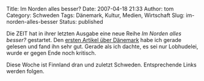 Title: Im Norden alles besser?
Date: 2007-04-18 21:33
Author: tom
Category: Schweden
Tags: Dänemark, Kultur, Medien, Wirtschaft
Slug: im-norden-alles-besser
Status: published

Die ZEIT hat in ihrer letzten Ausgabe eine neue Reihe *Im Norden alles
besser?* gestartet. Den [ersten Artikel über
Dänemark](http://www.zeit.de/2007/16/D-nemark-Serie?page=all) habe ich
gerade gelesen und fand ihn sehr gut. Gerade als ich dachte, es sei nur
Lobhudelei, wurde er gegen Ende noch kritisch.

Diese Woche ist Finnland dran und zuletzt Schweden. Entsprechende Links
werden folgen.

